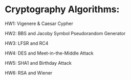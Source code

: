 # Cryptography Algorithms:
HW1: Vigenere & Caesar Cypher

HW2: BBS and Jacoby Symbol Pseudorandom Generator

HW3: LFSR and RC4

HW4: DES and Meet-in-the-Middle Attack

HW5: SHA1 and Birthday Attack

HW6: RSA and Wiener

